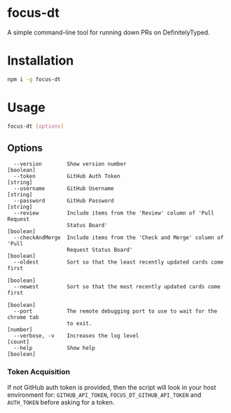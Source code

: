 # focus-dt

A simple command-line tool for running down PRs on DefinitelyTyped.

# Installation

```sh
npm i -g focus-dt
```

# Usage

```sh
focus-dt [options]
```

## Options

```
  --version        Show version number                                 [boolean]
  --token          GitHub Auth Token                                    [string]
  --username       GitHub Username                                      [string]
  --password       GitHub Password                                      [string]
  --review         Include items from the 'Review' column of 'Pull Request
                   Status Board'                                       [boolean]
  --checkAndMerge  Include items from the 'Check and Merge' column of 'Pull
                   Request Status Board'                               [boolean]
  --oldest         Sort so that the least recently updated cards come first
                                                                       [boolean]
  --newest         Sort so that the most recently updated cards come first
                                                                       [boolean]
  --port           The remote debugging port to use to wait for the chrome tab
                   to exit.                                             [number]
  --verbose, -v    Increases the log level                               [count]
  --help           Show help                                           [boolean]
```

### Token Acquisition

If not GitHub auth token is provided, then the script will look in your host environment for: `GITHUB_API_TOKEN`, `FOCUS_DT_GITHUB_API_TOKEN` and `AUTH_TOKEN` before asking for a token.
